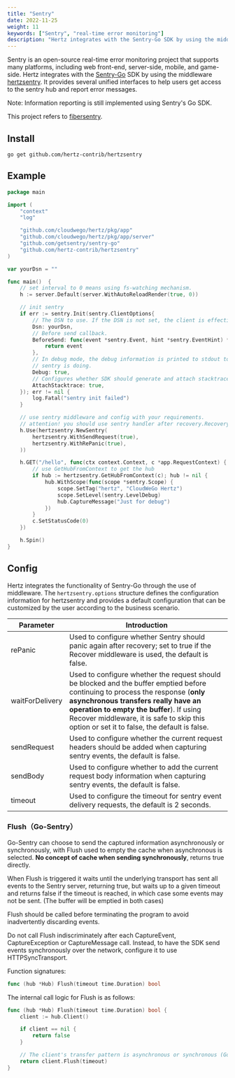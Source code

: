 ```yaml
---
title: "Sentry"
date: 2022-11-25
weight: 11
keywords: ["Sentry", "real-time error monitoring"]
description: "Hertz integrates with the Sentry-Go SDK by using the middleware hertzsentry. "
---
```


Sentry is an open-source real-time error monitoring project that supports many platforms, including web front-end, server-side, mobile, and game-side. Hertz integrates with the [Sentry-Go](https://docs.sentry.io/platforms/go/) SDK by using the middleware [hertzsentry](https://github.com/hertz-contrib/hertzsentry). It provides several unified interfaces to help users get access to the sentry hub and report error messages.

Note: Information reporting is still implemented using Sentry's Go SDK.

This project refers to [fibersentry](https://github.com/gofiber/contrib/tree/main/fibersentry).

## Install

```shell
go get github.com/hertz-contrib/hertzsentry
```

## Example

```go
package main

import (
    "context"
    "log"

    "github.com/cloudwego/hertz/pkg/app"
    "github.com/cloudwego/hertz/pkg/app/server"
    "github.com/getsentry/sentry-go"
    "github.com/hertz-contrib/hertzsentry"
)

var yourDsn = ""

func main()  {
    // set interval to 0 means using fs-watching mechanism.
    h := server.Default(server.WithAutoReloadRender(true, 0))

    // init sentry
    if err := sentry.Init(sentry.ClientOptions{
        // The DSN to use. If the DSN is not set, the client is effectively disabled.
        Dsn: yourDsn,
        // Before send callback.
        BeforeSend: func(event *sentry.Event, hint *sentry.EventHint) *sentry.Event {
            return event
        },
        // In debug mode, the debug information is printed to stdout to help you understand what
        // sentry is doing.
        Debug: true,
        // Configures whether SDK should generate and attach stacktraces to pure capture message calls.
        AttachStacktrace: true,
    }); err != nil {
        log.Fatal("sentry init failed")
    }

    // use sentry middleware and config with your requirements.
    // attention! you should use sentry handler after recovery.Recovery()
    h.Use(hertzsentry.NewSentry(
        hertzsentry.WithSendRequest(true),
        hertzsentry.WithRePanic(true),
    ))

    h.GET("/hello", func(ctx context.Context, c *app.RequestContext) {
        // use GetHubFromContext to get the hub
        if hub := hertzsentry.GetHubFromContext(c); hub != nil {
            hub.WithScope(func(scope *sentry.Scope) {
                scope.SetTag("hertz", "CloudWeGo Hertz")
                scope.SetLevel(sentry.LevelDebug)
                hub.CaptureMessage("Just for debug")
            })
        }
        c.SetStatusCode(0)
    })

    h.Spin()
}
```

## Config

Hertz integrates the functionality of Sentry-Go through the use of middleware. The `hertzsentry.options` structure defines the configuration information for hertzsentry and provides a default configuration that can be customized by the user according to the business scenario.

| Parameter       | Introduction                                                                                                                                                                                                                                                                                                   |
| --------------- | -------------------------------------------------------------------------------------------------------------------------------------------------------------------------------------------------------------------------------------------------------------------------------------------------------------- |
| rePanic         | Used to configure whether Sentry should panic again after recovery; set to true if the Recover middleware is used, the default is false.                                                                                                                                                                       |
| waitForDelivery | Used to configure whether the request should be blocked and the buffer emptied before continuing to process the response (**only asynchronous transfers really have an operation to empty the buffer**). If using Recover middleware, it is safe to skip this option or set it to false, the default is false. |
| sendRequest     | Used to configure whether the current request headers should be added when capturing sentry events, the default is false.                                                                                                                                                                                      |
| sendBody        | Used to configure whether to add the current request body information when capturing sentry events, the default is false.                                                                                                                                                                                      |
| timeout         | Used to configure the timeout for sentry event delivery requests, the default is 2 seconds.                                                                                                                                                                                                                    |

### Flush（Go-Sentry）

Go-Sentry can choose to send the captured information asynchronously or synchronously, with Flush used to empty the cache when asynchronous is selected. **No concept of cache when sending synchronously**, returns true directly.

When Flush is triggered it waits until the underlying transport has sent all events to the Sentry server, returning true, but waits up to a given timeout and returns false if the timeout is reached, in which case some events may not be sent. (The buffer will be emptied in both cases)

Flush should be called before terminating the program to avoid inadvertently discarding events.

Do not call Flush indiscriminately after each CaptureEvent, CaptureException or CaptureMessage call. Instead, to have the SDK send events synchronously over the network, configure it to use HTTPSyncTransport.

Function signatures:

```go
func (hub *Hub) Flush(timeout time.Duration) bool
```

The internal call logic for Flush is as follows:

```go
func (hub *Hub) Flush(timeout time.Duration) bool {
    client := hub.Client()

    if client == nil {
        return false
    }

    // The client's transfer pattern is asynchronous or synchronous (Go-Sentry initialization parameters must be pre-configured)
    return client.Flush(timeout)
}
```
